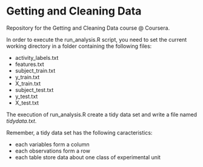 Getting and Cleaning Data
=========================

Repository for the Getting and Cleaning Data course @ Coursera.

In order to execute the run_analysis.R script, you need to set the current working directory in a folder containing the
following files:

- activity_labels.txt
- features.txt
- subject_train.txt
- y_train.txt
- X_train.txt
- subject_test.txt
- y_test.txt
- X_test.txt

The execution of run_analysis.R create a tidy data set and write a file named *tidydata.txt*.

Remember, a tidy data set has the following caracteristics:

- each variables form a column
- each observations form a row
- each table store data about one class of experimental unit
